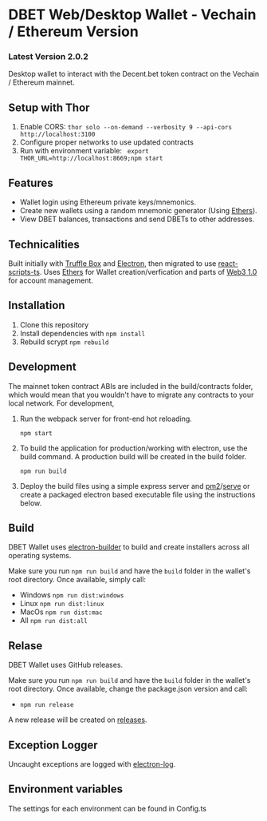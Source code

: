 # DBET Web/Desktop Wallet - Vechain / Ethereum Version

### Latest Version 2.0.2

Desktop wallet to interact with the Decent.bet token contract on 
the Vechain / Ethereum mainnet. 

## Setup with Thor

1. Enable CORS: `thor solo --on-demand --verbosity 9 --api-cors http://localhost:3100`
2. Configure proper networks to use updated contracts
3. Run with environment variable: ` export THOR_URL=http://localhost:8669;npm start`

## **Features**

- Wallet login using Ethereum private keys/mnemonics.
- Create new wallets using a random mnemonic generator (Using [Ethers](https://github.com/ethers-io/ethers.js)).
- View DBET balances, transactions and send DBETs to other addresses.

## **Technicalities**

Built initially with [Truffle Box](truffle-box.github.io) and [Electron](https://github.com/electron/electron), then migrated to use [react-scripts-ts](https://www.npmjs.com/package/react-scripts-ts). Uses [Ethers](https://github.com/ethers-io/ethers.js) for Wallet creation/verfication and parts of [Web3 1.0](https://github.com/ethereum/web3.js/tree/1.0) for account management.

## **Installation**
1. Clone this repository
2. Install dependencies with `npm install`
3. Rebuild scrypt `npm rebuild`

## **Development**

The mainnet token contract ABIs are included in the build/contracts folder, which would mean
that you wouldn't have to migrate any contracts to your local network. For development, 
    
1. Run the webpack server for front-end hot reloading. 

    ```
    npm start
    ```

2. To build the application for production/working with electron, use the build command. 
A production build will be created in the build folder.

    ```
    npm run build
    ```

3. Deploy the build files using a simple express server and [pm2](https://github.com/Unitech/pm2)/[serve](https://github.com/zeit/serve) or
   create a packaged electron based executable file using the instructions below.

## **Build**

DBET Wallet uses [electron-builder](https://github.com/electron-userland/electron-builder) 
to build and create installers across all operating systems.

Make sure you run `npm run build` and have the `build` folder in the wallet's root 
directory. Once available, simply call: 

- Windows `npm run dist:windows`
- Linux `npm run dist:linux`
- MacOs `npm run dist:mac`
- All `npm run dist:all`

## **Relase**

DBET Wallet uses GitHub releases.

Make sure you run `npm run build` and have the `build` folder in the wallet's root 
directory. Once available, change the package.json version and call: 

- `npm run release`

A new release will be created on [releases](https://github.com/decent-bet/platform-wallet/releases).

## Exception Logger

Uncaught exceptions are logged with [electron-log](https://github.com/megahertz/electron-log).

## Environment variables

The settings for each environment can be found in Config.ts